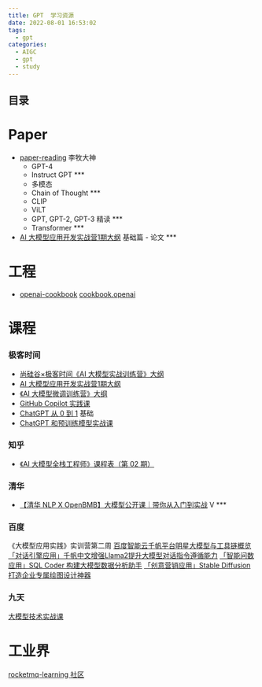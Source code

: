 ```yaml
---
title: GPT  学习资源
date: 2022-08-01 16:53:02
tags:
  - gpt
categories:
  - AIGC
  - gpt
  - study
---
```


<p></p>
<!-- more -->

## 目录
<!-- toc -->

# Paper
+ [paper-reading](https://github.com/www6v/paper-reading) 李牧大神
  + GPT-4
  + Instruct GPT *** 
  + 多模态
  + Chain of Thought  *** 
  + CLIP
  + ViLT 
  + GPT, GPT-2, GPT-3 精读  ***
  + Transformer  *** 
+ [AI 大模型应用开发实战营1期大纲](https://shimo.im/docs/XKq42v7061SxZ2AN/read) 
  基础篇 - 论文 *** 
  
# 工程
+ [openai-cookbook](https://github.com/www6v/openai-cookbook)
  [cookbook.openai](https://cookbook.openai.com/)


# 课程
### 极客时间
+ [尚硅谷×极客时间《AI 大模型实战训练营》大纲](https://shimo.im/docs/47kgM6NewnSO613V) 
+ [AI 大模型应用开发实战营1期大纲](https://shimo.im/docs/XKq42v7061SxZ2AN/read) 
+ [《AI 大模型微调训练营》大纲](https://w.1yb.co/KqBR58E)  
+ [GitHub Copilot 实践课](https://time.geekbang.org/opencourse/videointro/100540901)  
+ [ChatGPT 从 0 到 1](https://time.geekbang.org/opencourse/videointro/100541101)  基础
+ [ChatGPT 和预训练模型实战课](https://time.geekbang.org/opencourse/videointro/100541201) 

### 知乎
+ [《AI 大模型全栈工程师》课程表（第 02 期） ](https://agiclass.feishu.cn/docx/DDzxdQZBooXw9Jx4DdWcLZjLnHd)  

### 清华
+ [【清华 NLP X OpenBMB】大模型公开课｜带你从入门到实战](https://www.zhihu.com/education/video-course/1545850719483392000)  V ***

### 百度
《大模型应用实践》实训营第二周
[百度智能云千帆平台明星大模型与工具链概览](https://cloud.baidu.com/qianfandev/live/2f7a7192ed)
[「对话引擎应用」千帆中文增强Llama2提升大模型对话指令遵循能力](https://cloud.baidu.com/qianfandev/live/0ec3f838c7)
[「智能问数应用」SQL Coder 构建大模型数据分析助手](https://cloud.baidu.com/qianfandev/live/7e3996d969)
[「创意营销应用」Stable Diffusion 打造企业专属绘图设计神器](https://cloud.baidu.com/qianfandev/live/507be52cdf)

### 九天
[大模型技术实战课 ](https://appze9inzwc2314.pc.xiaoe-tech.com/p/t_pc/goods_pc_detail/goods_detail/p_64467371e4b0cf39e6c0c026?fromH5=true&entry_type=2002&share_type=5&type=3&entry=2)

# 工业界
[rocketmq-learning 社区](https://rocketmq-learning.com/)







